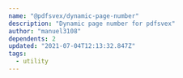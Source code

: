 ```yaml
---
name: "@pdfsvex/dynamic-page-number"
description: "Dynamic page number for pdfsvex"
author: "manuel3108"
dependents: 2
updated: "2021-07-04T12:13:32.847Z"
tags: 
  - utility
---
```

